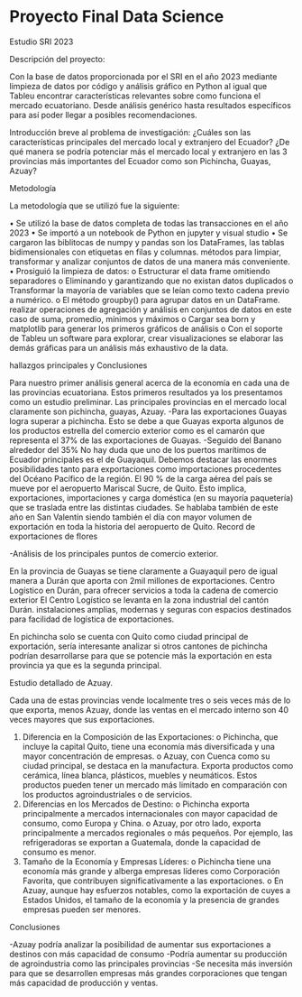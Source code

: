 # Proyecto Final Data Science 
Estudio SRI 2023 

Descripción del proyecto:

Con la base de datos proporcionada por el SRI en el año 2023 mediante limpieza de datos por código y análisis gráfico en Python al igual que Tableu encontrar características relevantes sobre como funciona el mercado ecuatoriano. Desde análisis genérico hasta resultados específicos para así poder llegar a posibles recomendaciones. 

 Introducción breve al problema de investigación:
¿Cuáles son las características principales del mercado local y extranjero del Ecuador?
¿De qué manera se podría potenciar más el mercado local y extranjero en las 3 provincias más importantes del Ecuador como son Pichincha, Guayas, Azuay?

 Metodología 
 
La metodología que se utilizó fue la siguiente: 

•	Se utilizó la base de datos completa de todas las transacciones en el año 2023 
•	Se importó a un notebook de Python en jupyter y visual studio 
•	Se cargaron las biblitocas de numpy y pandas son los DataFrames, las tablas bidimensionales con etiquetas en filas y columnas. métodos para limpiar, transformar y analizar conjuntos de datos de una manera más conveniente.
•	Prosiguió la limpieza de datos: 
o	Estructurar el data frame omitiendo separadores
o	Eliminando y garantizando que no existan datos duplicados 
o	Transformar la mayoría de variables que se leían como texto cadena previo a numérico. 
o	El método groupby()  para agrupar datos en un DataFrame.  realizar operaciones de agregación y análisis en conjuntos de datos en este caso de suma, promedio, mínimos y máximos 
o	Cargar sea born y matplotlib para generar los primeros gráficos de análisis 
o	Con el soporte de Tableu un software para explorar, crear visualizaciones se elaborar las demás gráficas para un análisis más exhaustivo de la data. 


hallazgos principales y Conclusiones 
 
Para nuestro primer análisis general acerca de la economía en cada una de las provincias ecuatoriana. Estos primeros resultados ya los presentamos como un estudio preliminar. Las principales provincias en el mercado local claramente son pichincha, guayas, Azuay. 
-Para las exportaciones Guayas logra superar a pichincha. Esto se debe a que Guayas exporta algunos de los productos estrella del comercio exterior como es el camarón que representa el 37% de las exportaciones de Guayas.
-Seguido del Banano alrededor del 35%
No hay duda que uno de los puertos marítimos de Ecuador principales es el de Guayaquil. Debemos destacar las enormes posibilidades tanto para exportaciones como importaciones procedentes del Océano Pacífico de la región.
El 90 % de la carga aérea del país se mueve por el aeropuerto Mariscal Sucre, de Quito. Esto implica, exportaciones, importaciones y carga doméstica (en su mayoría paquetería) que se traslada entre las distintas ciudades.
Se hablaba también de este año en San Valentín siendo también el día con mayor volumen de exportación en toda la historia del aeropuerto de Quito. Record de exportaciones de flores 


 
-Análisis de los principales puntos de comercio exterior. 

En la provincia de Guayas se tiene claramente a Guayaquil pero de igual manera a Durán que aporta con 2mil millones de exportaciones. 
 Centro Logístico en Durán, para ofrecer servicios a toda la cadena de comercio exterior
El Centro Logístico se levanta en la zona industrial del cantón Durán. instalaciones amplias, modernas y seguras con espacios destinados para facilidad de logística de exportaciones. 

En pichincha solo se cuenta con Quito como ciudad principal de exportación, sería interesante analizar si otros cantones de pichincha podrían desarrollarse para que se potencie más la exportación en esta provincia ya que es la segunda principal.



Estudio detallado de Azuay. 

Cada una de estas provincias vende localmente tres o seis veces más de lo que exporta, menos Azuay, donde las ventas en el mercado interno son 40 veces mayores que sus exportaciones. 

1.	Diferencia en la Composición de las Exportaciones:
o	Pichincha, que incluye la capital Quito, tiene una economía más diversificada y una mayor concentración de empresas. 
o	Azuay, con Cuenca como su ciudad principal, se destaca en la manufactura. Exporta productos como cerámica, línea blanca, plásticos, muebles y neumáticos. Estos productos pueden tener un mercado más limitado en comparación con los productos agroindustriales o de servicios.
2.	Diferencias en los Mercados de Destino:
o	Pichincha exporta principalmente a mercados internacionales con mayor capacidad de consumo, como Europa y China. 
o	Azuay, por otro lado, exporta principalmente a mercados regionales o más pequeños. Por ejemplo, las refrigeradoras se exportan a Guatemala, donde la capacidad de consumo es menor.
3.	Tamaño de la Economía y Empresas Líderes:
o	Pichincha tiene una economía más grande y alberga empresas líderes como Corporación Favorita, que contribuyen significativamente a las exportaciones.
o	En Azuay, aunque hay esfuerzos notables, como la exportación de cuyes a Estados Unidos, el tamaño de la economía y la presencia de grandes empresas pueden ser menores.


Conclusiones 

-Azuay podría analizar la posibilidad de aumentar sus exportaciones a destinos con más capacidad de consumo 
-Podría aumentar su producción de agroindustria como las principales provincias 
-Se necesita más inversión para que se desarrollen empresas más grandes corporaciones que tengan más capacidad de producción y ventas. 





